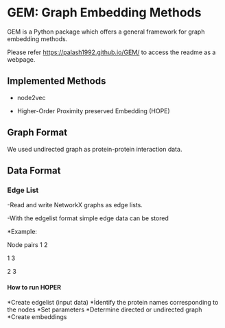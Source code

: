 # GEM: Graph Embedding Methods
GEM is a Python package which offers a general framework for graph embedding methods.

Please refer https://palash1992.github.io/GEM/ to access the readme as a webpage.


## Implemented Methods
* node2vec

* Higher-Order Proximity preserved Embedding (HOPE)

## Graph Format
We used undirected graph as protein-protein interaction data.

## Data Format
### Edge List
-Read and write NetworkX graphs as edge lists.

-With the edgelist format simple edge data can be stored

*Example:

Node pairs 
1 2

1 3

2 3
#### How to run HOPER

*Create edgelist (input data)
*İdentify the protein names corresponding to the nodes
*Set parameters
*Determine directed or undirected graph
*Create embeddings

